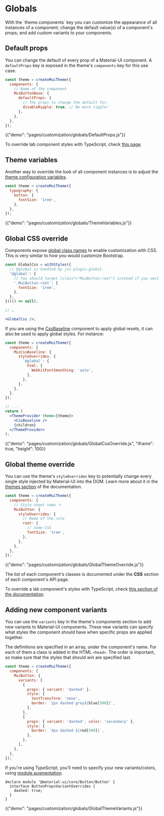 # Globals

<p class="description">With the `theme.components` key you can customize the appearance of all instances of a component; change the default value(s) of a component's props; and add custom variants to your components.</p>

## Default props

You can change the default of every prop of a Material-UI component.
A `defaultProps` key is exposed in the theme's `components` key for this use case.

```js
const theme = createMuiTheme({
  components: {
    // Name of the component
    MuiButtonBase: {
      defaultProps: {
        // The props to change the default for.
        disableRipple: true, // No more ripple!
      },
    },
  },
});
```

{{"demo": "pages/customization/globals/DefaultProps.js"}}

To override lab component styles with TypeScript, check [this page](/components/about-the-lab/#typescript).

## Theme variables

Another way to override the look of all component instances is to adjust the [theme configuration variables](/customization/theming/#theme-configuration-variables).

```jsx
const theme = createMuiTheme({
  typography: {
    button: {
      fontSize: '1rem',
    },
  },
});
```

{{"demo": "pages/customization/globals/ThemeVariables.js"}}

## Global CSS override

Components expose [global class names](/styles/advanced/#with-material-ui-core) to enable customization with CSS.
This is very similar to how you would customize Bootstrap.

```jsx
const GlobalCss = withStyles({
  // @global is handled by jss-plugin-global.
  '@global': {
    // You should target [class*="MuiButton-root"] instead if you nest themes.
    '.MuiButton-root': {
      fontSize: '1rem',
    },
  },
})(() => null);

// …

<GlobalCss />;
```

If you are using the [CssBaseline](/components/css-baseline/) component to apply global resets, it can also be used to apply global styles. For instance:

```jsx
const theme = createMuiTheme({
  components: {
    MuiCssBaseline: {
      styleOverrides: {
        '@global': {
          html: {
            WebkitFontSmoothing: 'auto',
          },
        },
      },
    },
  },
});

// ...
return (
  <ThemeProvider theme={theme}>
    <CssBaseline />
    {children}
  </ThemeProvider>
);
```

{{"demo": "pages/customization/globals/GlobalCssOverride.js", "iframe": true, "height": 100}}

## Global theme override

You can use the theme's `styleOverrides` key to potentially change every single style injected by Material-UI into the DOM.
Learn more about it in the [themes section](/customization/globals/#css) of the documentation.

```jsx
const theme = createMuiTheme({
  components: {
    // Style sheet name ⚛️
    MuiButton: {
      styleOverrides: {
        // Name of the rule
        root: {
          // Some CSS
          fontSize: '1rem',
        },
      },
    },
  },
});
```

{{"demo": "pages/customization/globals/GlobalThemeOverride.js"}}

The list of each component's classes is documented under the **CSS** section of each component's API page.

To override a lab component's styles with TypeScript, check [this section of the documentation](/components/about-the-lab/#typescript).

## Adding new component variants

You can use the `variants` key in the theme's components section to add new variants to Material-UI components. These new variants can specify what styles the component should have when specific props are applied together.

The definitions are specified in an array, under the component's name. For each of them a class is added in the HTML `<head>`. The order is important, so make sure that the styles that should win are specified last.

```jsx
const theme = createMuiTheme({
  components: {
    MuiButton: {
      variants: [
        {
          props: { variant: 'dashed' },
          style: {
            textTransform: 'none',
            border: `2px dashed grey${blue[500]}`,
          },
        },
        {
          props: { variant: 'dashed', color: 'secondary' },
          style: {
            border: `4px dashed ${red[500]}`,
          },
        },
      ],
    },
  },
});
```

If you're using TypeScript, you'll need to specify your new variants/colors, using [module augmentation](https://www.typescriptlang.org/docs/handbook/declaration-merging.html#module-augmentation).

```tsx
declare module '@material-ui/core/Button/Button' {
  interface ButtonPropsVariantOverrides {
    dashed: true;
  }
}
```

{{"demo": "pages/customization/globals/GlobalThemeVariants.js"}}
